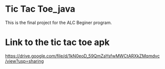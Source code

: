 # Tic Tac Toe_java
This is the final project for the ALC Beginer program. 

# Link to the tic tac toe apk
https://drive.google.com/file/d/1kN0eoD_59QmZaYsfwMWCtARXkZMqmdvc/view?usp=sharing
